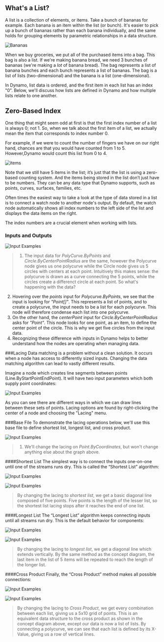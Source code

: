 ## What's a List?
A list is a collection of elements, or items.  Take a bunch of bananas for example.  Each banana is an item within the list (or bunch). It's easier to pick up a bunch of bananas rather than each banana individually, and the same holds for grouping elements by parametric relationships in a data structure.

![Bananas](images/6-1/bananas.jpg)

When we buy groceries, we put all of the purchased items into a bag.  This bag is also a list.  If we're making banana bread, we need 3 bunches of bananas (we're making a *lot* of banana bread).  The bag represents a list of banana bunches and each bunch represents a list of bananas.  The bag is a list of lists (two-dimensional) and the banana is a list (one-dimensional).

In Dynamo, list data is ordered, and the first item in each list has an index "0".  Below, we'll discuss how lists are defined in Dynamo and how multiple lists relate to one another.

## Zero-Based Index

One thing that might seem odd at first is that the first index number of a list
is always 0; not 1. So, when we talk about the first item of a list, we actually mean
the item that corresponds to index number 0.

For example, if we were to count the number of fingers we have on our right
hand, chances are that you would have counted from 1 to 5. However,Dynamo would count this list from 0 to 4.

![items](images/6-1/items.png)

Note that we still have 5 items in the list; it’s just that the list is using a zero-based
counting system. And the items being stored in the list don’t just have to be
numbers. They can be any data type that Dynamo supports, such as points,
curves, surfaces, families, etc.

Often times the easiest way to take a look at the type of data stored in a list
is to connect a watch node to another node's output. By default, the watch node automatically shows all index numbers to the left side of the list and displays the data items on the right.

The index numbers are a crucial element when working with lists.

### Inputs and Outputs
![Input Examples](images/6-2/Polycurve.Inputs.png)
> 1. The input data for *PolyCurve.ByPoints* and *Circle.ByCenterPointRadius* are the same, however the Polycurve node gives us one polycurve while the Circle node gives us 5 circles with centers at each point.  Intuitively this makes sense: the polycurve is drawn as a curve connecting the 5 points, while the circles create a differenct circle at each point.  So what's happening with the data?
2. Hovering over the *points* input for *Polycurve.ByPoints*, we see that the input is looking for *"Point[]"*.  This represents a list of points, and to create a polycurve, the input needs to be a list for each polycurve.  This node will therefore condense each list into one polycurve.
3.  On the other hand, the *centerPoint* input for *Circle.ByCenterPointRadius* asks for *"Point"*.  This node looks for one point, as an item, to define the center point of the circle.  This is why we get five circles from the input data.
4.  Recognizing these difference with inputs in Dynamo helps to better understand how the nodes are operating when managing data.

###Lacing
Data matching is a problem without a clean solution. It occurs when a node has access to differently sized inputs. Changing the data matching algorithm can lead to vastly different results.

Imagine a node which creates line segments between points (Line.ByStartPointEndPoint). It will have two input parameters which both supply point coordinates:

![Input Examples](images/6-1/laceBase.jpg)

As you can see there are different ways in which we can draw lines between these sets of points. Lacing options are found by right-clicking the center of a node and choosing the "Lacing" menu.

###Base File
To demonstrate the lacing operations below, we'll use this base file to define shortest list, longest list, and cross product.

![Input Examples](images/6-1/lacing.png)
 > 1. We'll change the lacing on *Point.ByCoordinates*, but won't change anything else about the graph above.

####Shortest List
The simplest way is to connect the inputs one-on-one until one of the streams runs dry. This is called the “Shortest List” algorithm:

![Input Examples](images/6-1/shortestListDiagram.png)

![Input Examples](images/6-1/shortestList.png)
> By changing the lacing to *shortest list*, we get a basic diagonal line composed of five points. Five points is the length of the lesser list, so the shortest list lacing stops after it reaches the end of one list.

####Longest List
The “Longest List” algorithm keeps connecting inputs until all streams run dry. This is the default behavior for components:

![Input Examples](images/6-1/longestListDiagram.png)

![Input Examples](images/6-1/longestList.png)
> By changing the lacing to *longest list*, we get a diagonal line which extends vertically.  By the same method as the concept diagram, the last item in the list of 5 items will be repeated to reach the length of the longer list.

####Cross Product
Finally, the “Cross Product” method makes all possible connections:

![Input Examples](images/6-1/crossProductDiagram.png)

![Input Examples](images/6-1/crossProduct.png)
> By changing the lacing to *Cross Product*, we get every combination between each list, giving us a 5x10 grid of points.  This is an equivalent data structure to the cross product as shown in the concept diagram above, except our data is now a list of lists.  By connecting a polycurve, we can see that each list is defined by its X-Value, giving us a row of vertical lines.




